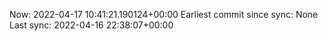 Now: 2022-04-17 10:41:21.190124+00:00 Earliest commit since sync: None Last sync: 2022-04-16 22:38:07+00:00
